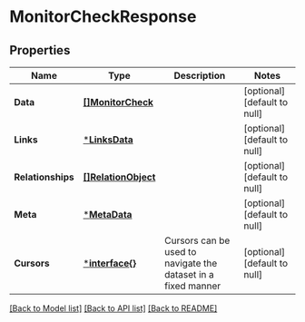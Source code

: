 # MonitorCheckResponse

## Properties
Name | Type | Description | Notes
------------ | ------------- | ------------- | -------------
**Data** | [**[]MonitorCheck**](MonitorCheck.md) |  | [optional] [default to null]
**Links** | [***LinksData**](LinksData.md) |  | [optional] [default to null]
**Relationships** | [**[]RelationObject**](RelationObject.md) |  | [optional] [default to null]
**Meta** | [***MetaData**](MetaData.md) |  | [optional] [default to null]
**Cursors** | [***interface{}**](interface{}.md) | Cursors can be used to navigate the dataset in a fixed manner | [optional] [default to null]

[[Back to Model list]](../README.md#documentation-for-models) [[Back to API list]](../README.md#documentation-for-api-endpoints) [[Back to README]](../README.md)


